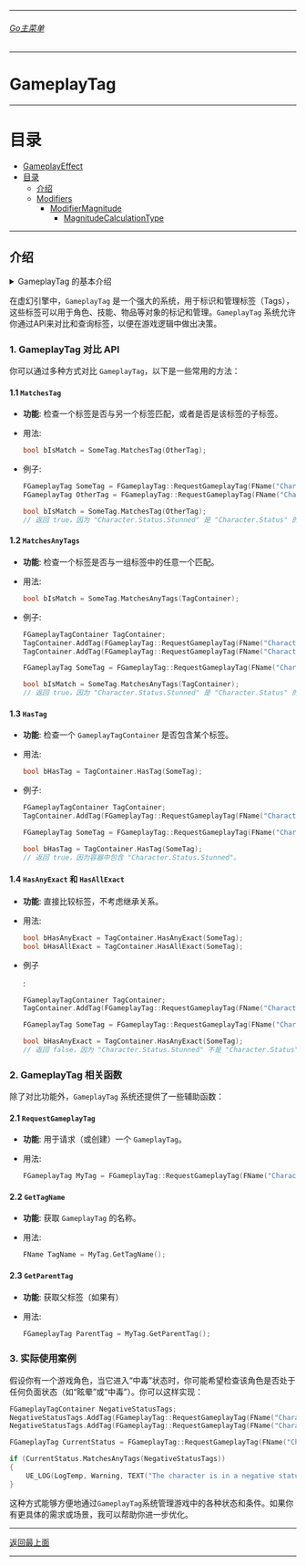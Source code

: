 ___________________________________________________________________________________________
###### [Go主菜单](../MainMenu.md)
___________________________________________________________________________________________
# GameplayTag

------

# 目录

- [GameplayEffect](#gameplayeffect)
- [目录](#目录)
  - [介绍](#介绍)
  - [Modifiers](#modifiers)
    - [ModifierMagnitude](#modifiermagnitude)
      - [MagnitudeCalculationType](#magnitudecalculationtype)


------



## 介绍


<details>
<summary>GameplayTag 的基本介绍</summary>

> `GameplayTag` 是虚幻引擎中的一个系统，用于为游戏中的对象、属性、事件等添加标识标签。这些标签是通过字符串形式定义的，并且通常以分层的方式组织。`GameplayTag` 系统提供了一种灵活而强大的方式来管理游戏逻辑，特别是在复杂的角色扮演游戏、多人在线游戏以及其他需要处理大量状态和条件的游戏中。
>
> ### 1. **GameplayTag 的基本概念**
>
> - **标签（Tag）**: `GameplayTag` 是一个表示特定状态、属性或行为的标识符。例如，一个角色可能具有`"Character.Status.Stunned"`（角色处于眩晕状态）这样的标签。
> - **层次结构**: `GameplayTag` 是层次化的，标签之间可以存在父子关系。例如，`"Character.Status.Stunned"` 可以是 `"Character.Status"` 的子标签，这意味着它继承了父标签的所有特性。
> - **标签容器（Tag Container）**: `GameplayTagContainer` 是一个存储多个 `GameplayTag` 的容器，用于管理对象的多种状态或属性。你可以通过这个容器来检查对象是否具有特定的标签或组合标签。
>
> ### 2. **GameplayTag 的优势**
>
> - **灵活性**: `GameplayTag` 系统允许开发者以松散耦合的方式管理状态和逻辑。不同的模块或系统可以通过标签进行通信，而不需要直接依赖于彼此的具体实现。
> - **可扩展性**: `GameplayTag` 系统可以轻松扩展，只需添加新标签即可管理新的状态或行为，无需修改已有的代码结构。
> - **层次结构管理**: 通过标签的层次结构，开发者可以通过高层标签对所有相关子标签进行操作，这使得状态管理更加简单和直观。
>
> ### 3. **GameplayTag 的使用场景**
>
> - **状态管理**: 角色或对象的状态可以通过标签来管理。例如，一个角色可以有 `"Character.Status.Poisoned"`、`"Character.Status.Stunned"` 这样的标签来表示当前状态。游戏逻辑可以通过检查这些标签来决定角色是否能够进行某些动作。
> - **技能和效果**: 游戏中的技能和效果可以使用 `GameplayTag` 来定义和检测。例如，技能可以添加 `"Skill.Fire"` 或 `"Skill.AOE"` 标签，而角色可以检测自己是否易受 `"Skill.Fire"` 类技能的影响。
> - **权限和规则**: 在多人游戏中，`GameplayTag` 可以用于定义权限和规则。例如，某个区域可能有 `"Area.Restricted"` 标签，只有具有特定权限标签的玩家才能进入。
>
> ------

</details>

在虚幻引擎中，`GameplayTag` 是一个强大的系统，用于标识和管理标签（Tags），这些标签可以用于角色、技能、物品等对象的标记和管理。`GameplayTag` 系统允许你通过API来对比和查询标签，以便在游戏逻辑中做出决策。

### 1. **GameplayTag 对比 API**

你可以通过多种方式对比 `GameplayTag`，以下是一些常用的方法：

#### **1.1 `MatchesTag`**

- **功能**: 检查一个标签是否与另一个标签匹配，或者是否是该标签的子标签。

- 用法:

  ```cpp
  bool bIsMatch = SomeTag.MatchesTag(OtherTag);
  ```
  
- 例子:

  ```cpp
  FGameplayTag SomeTag = FGameplayTag::RequestGameplayTag(FName("Character.Status.Stunned"));
  FGameplayTag OtherTag = FGameplayTag::RequestGameplayTag(FName("Character.Status"));
  
  bool bIsMatch = SomeTag.MatchesTag(OtherTag);
  // 返回 true，因为 "Character.Status.Stunned" 是 "Character.Status" 的子标签。
  ```

#### **1.2 `MatchesAnyTags`**

- **功能**: 检查一个标签是否与一组标签中的任意一个匹配。

- 用法:

  ```cpp
  bool bIsMatch = SomeTag.MatchesAnyTags(TagContainer);
  ```
  
- 例子:

  ```cpp
  FGameplayTagContainer TagContainer;
  TagContainer.AddTag(FGameplayTag::RequestGameplayTag(FName("Character.Status")));
  TagContainer.AddTag(FGameplayTag::RequestGameplayTag(FName("Character.Action.Jump")));
  
  FGameplayTag SomeTag = FGameplayTag::RequestGameplayTag(FName("Character.Status.Stunned"));
  
  bool bIsMatch = SomeTag.MatchesAnyTags(TagContainer);
  // 返回 true，因为 "Character.Status.Stunned" 是 "Character.Status" 的子标签。
  ```

#### **1.3 `HasTag`**

- **功能**: 检查一个 `GameplayTagContainer` 是否包含某个标签。

- 用法:

  ```cpp
  bool bHasTag = TagContainer.HasTag(SomeTag);
  ```
  
- 例子:

  ```cpp
  FGameplayTagContainer TagContainer;
  TagContainer.AddTag(FGameplayTag::RequestGameplayTag(FName("Character.Status.Stunned")));
  
  FGameplayTag SomeTag = FGameplayTag::RequestGameplayTag(FName("Character.Status.Stunned"));
  
  bool bHasTag = TagContainer.HasTag(SomeTag);
  // 返回 true，因为容器中包含 "Character.Status.Stunned"。
  ```

#### **1.4 `HasAnyExact` 和 `HasAllExact`**

- **功能**: 直接比较标签，不考虑继承关系。

- 用法:

  ```cpp
  bool bHasAnyExact = TagContainer.HasAnyExact(SomeTag);
  bool bHasAllExact = TagContainer.HasAllExact(SomeTag);
  ```
  
- 例子

  :

  ```cpp
  FGameplayTagContainer TagContainer;
  TagContainer.AddTag(FGameplayTag::RequestGameplayTag(FName("Character.Status.Stunned")));
  
  FGameplayTag SomeTag = FGameplayTag::RequestGameplayTag(FName("Character.Status"));
  
  bool bHasAnyExact = TagContainer.HasAnyExact(SomeTag);
  // 返回 false，因为 "Character.Status.Stunned" 不是 "Character.Status" 的精确匹配。
  ```

### 2. **GameplayTag 相关函数**

除了对比功能外，`GameplayTag` 系统还提供了一些辅助函数：

#### **2.1 `RequestGameplayTag`**

- **功能**: 用于请求（或创建）一个 `GameplayTag`。

- 用法:

  ```cpp
  FGameplayTag MyTag = FGameplayTag::RequestGameplayTag(FName("Character.Status.Stunned"));
  ```

#### **2.2 `GetTagName`**

- **功能**: 获取 `GameplayTag` 的名称。

- 用法:

  ```cpp
  FName TagName = MyTag.GetTagName();
  ```

#### **2.3 `GetParentTag`**

- **功能**: 获取父标签（如果有）

- 用法:

  ```cpp
  FGameplayTag ParentTag = MyTag.GetParentTag();
  ```

### 3. **实际使用案例**

假设你有一个游戏角色，当它进入“中毒”状态时，你可能希望检查该角色是否处于任何负面状态（如“眩晕”或“中毒”）。你可以这样实现：

```cpp
FGameplayTagContainer NegativeStatusTags;
NegativeStatusTags.AddTag(FGameplayTag::RequestGameplayTag(FName("Character.Status.Stunned")));
NegativeStatusTags.AddTag(FGameplayTag::RequestGameplayTag(FName("Character.Status.Poisoned")));

FGameplayTag CurrentStatus = FGameplayTag::RequestGameplayTag(FName("Character.Status.Poisoned"));

if (CurrentStatus.MatchesAnyTags(NegativeStatusTags))
{
    UE_LOG(LogTemp, Warning, TEXT("The character is in a negative status."));
}
```

这种方式能够方便地通过`GameplayTag`系统管理游戏中的各种状态和条件。如果你有更具体的需求或场景，我可以帮助你进一步优化。











































___________________________________________________________________________________________

[返回最上面](#Go主菜单)

___________________________________________________________________________________________